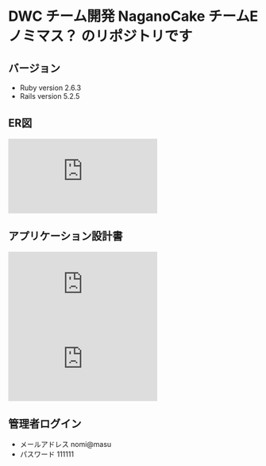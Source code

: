 # DWC チーム開発 NaganoCake チームE ノミマス？ のリポジトリです

## バージョン
- Ruby version 2.6.3
- Rails version 5.2.5

## ER図
![ノミマス？_nagano_cake.pdf](https://github.com/webcamp-nomimasu/nagano-cake-nomimasu/files/6723565/_nagano_cake.pdf)

## アプリケーション設計書
![nagano_cake_application_design.xlsx.pdf](https://github.com/webcamp-nomimasu/nagano-cake-nomimasu/files/6723631/nagano_cake_application_design.xlsx.pdf)
![nagano_cake_application_design.xlsx - 管理者側.pdf](https://github.com/webcamp-nomimasu/nagano-cake-nomimasu/files/6723683/nagano_cake_application_design.xlsx.-.pdf)

## 管理者ログイン
- メールアドレス nomi@masu
- パスワード 111111
